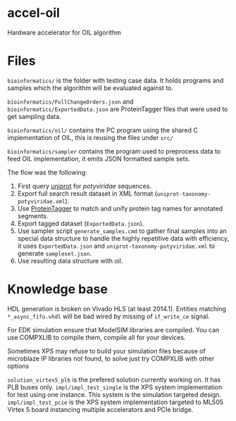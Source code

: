 accel-oil
=========

Hardware accelerator for OIL algorithm

Files
=====

`bioinformatics/` is the folder with testing case data. It holds programs and samples which the algorithm will be evaluated against to.

`bioinformatics/FullChangeOrders.json` and `bioinformatics/ExportedData.json` are ProteinTagger files that were used to get sampling data.

`bioinformatics/oil/` contains the PC program using the shared C implementation of OIL, this is reusing the files under `src/`

`bioinformatics/sampler` contains the program used to preprocess data to feed OIL implementation, it emits JSON formatted sample sets.

The flow was the following:

1. First query [uniprot] for _potyviridae_ sequences.
2. Export full search result dataset in XML format (`uniprot-taxonomy-potyviridae.xml`).
3. Use [ProteinTagger] to match and unify protein tag names for annotated segments.
4. Export tagged dataset (`ExportedData.json`).
5. Use sampler script `generate_samples.cmd` to gather final samples into an special data structure to handle the highly repetitive data with efficiency, it uses `ExportedData.json` and `uniprot-taxonomy-potyviridae.xml` to generate `sampleset.json`.
6. Use resulting data structure with oil.

Knowledge base
==============

HDL generation is broken on Vivado HLS (at least 2014.1). Entities matching `*_async_fifo.vhdl` will be bad wired by missing of `if_write_ce` signal.

For EDK simulation ensure that ModelSIM libraries are compiled. You can use COMPXLIB to compile them, compile all for your devices.

Sometimes XPS may refuse to build your simulation files because of microblaze IP libraries not found, to solve just try COMPXLIB with other options

`solution_virtex5_plb` is the prefered solution currently working on. It has PLB buses only.
`impl/impl_test_single` is the XPS system implementation for test using one instance. This system is the simulation targeted design.
`impl/impl_test_pcie` is the XPS system implementation targeted to ML505 Virtex 5 board instancing multiple accelerators and PCIe bridge.

[uniprot]: http://www.uniprot.org/  "UniProt KB Proteins database"
[ProteinTagger]: https://code.google.com/p/protein-tagger/ "Protein Tagger Open Source"
